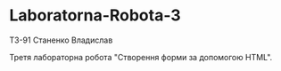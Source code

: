 # Laboratorna-Robota-3
ТЗ-91 Станенко Владислав

Третя лабораторна робота "Створення форми за допомогою HTML".
